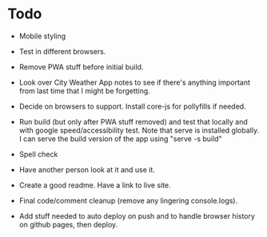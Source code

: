 # Todo

- Mobile styling
- Test in different browsers.

- Remove PWA stuff before initial build.
- Look over City Weather App notes to see if there's anything important from last time that I might be forgetting.
- Decide on browsers to support. Install core-js for pollyfills if needed.
- Run build (but only after PWA stuff removed) and test that locally and with google speed/accessibility test. Note that serve is installed globally. I can serve the build version of the app using "serve -s build"
- Spell check
- Have another person look at it and use it.
- Create a good readme. Have a link to live site.
- Final code/comment cleanup (remove any lingering console.logs).
- Add stuff needed to auto deploy on push and to handle browser history on github pages, then deploy.
